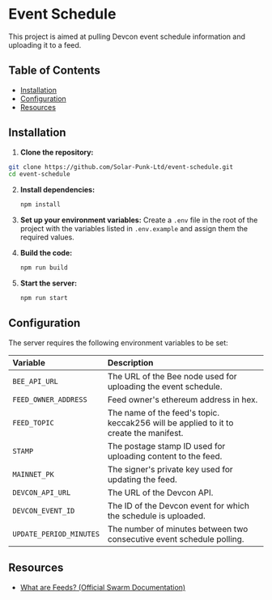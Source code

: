 # Event Schedule

This project is aimed at pulling Devcon event schedule information and uploading it to a feed.

## Table of Contents

- [Installation](#installation)
- [Configuration](#configuration)
- [Resources](#resources)

## Installation

1. **Clone the repository:**

```bash
git clone https://github.com/Solar-Punk-Ltd/event-schedule.git
cd event-schedule
```

2. **Install dependencies:**

   ```bash
   npm install
   ```

3. **Set up your environment variables:** Create a `.env` file in the root of the project with the variables listed in `.env.example` and assign them the required values.

4. **Build the code:**

   ```bash
   npm run build
   ```

5. **Start the server:**

   ```bash
   npm run start
   ```

## Configuration

The server requires the following environment variables to be set:

| Variable                | Description                                                                           |
| :---------------------- | :------------------------------------------------------------------------------------ |
| `BEE_API_URL`           | The URL of the Bee node used for uploading the event schedule.                        |
| `FEED_OWNER_ADDRESS`    | Feed owner's ethereum address in hex.                                                 |
| `FEED_TOPIC`            | The name of the feed's topic. keccak256 will be applied to it to create the manifest. |
| `STAMP`                 | The postage stamp ID used for uploading content to the feed.                          |
| `MAINNET_PK`            | The signer's private key used for updating the feed.                                  |
| `DEVCON_API_URL`        | The URL of the Devcon API.                                                            |
| `DEVCON_EVENT_ID`       | The ID of the Devcon event for which the schedule is uploaded.                        |
| `UPDATE_PERIOD_MINUTES` | The number of minutes between two consecutive event schedule polling.                 |

## Resources

- [What are Feeds? (Official Swarm Documentation)](https://docs.ethswarm.org/docs/develop/tools-and-features/feeds#what-are-feeds)
